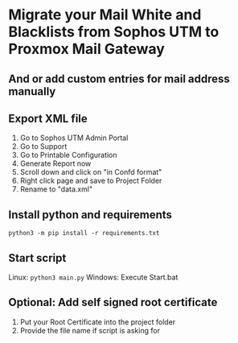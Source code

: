 # Migrate your Mail White and Blacklists from Sophos UTM to Proxmox Mail Gateway
## And or add custom entries for mail address manually

## Export XML file
1. Go to Sophos UTM Admin Portal
2. Go to Support
3. Go to Printable Configuration
4. Generate Report now
5. Scroll down and click on "in Confd format"
6. Right click page and save to Project Folder
7. Rename to "data.xml"

## Install python and requirements
```python3 -m pip install -r requirements.txt```

## Start script
Linux: ```python3 main.py```
Windows: Execute Start.bat

## Optional: Add self signed root certificate
1. Put your Root Certificate into the project folder
2. Provide the file name if script is asking for